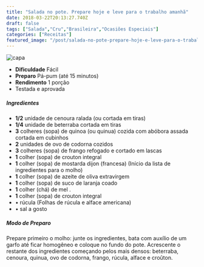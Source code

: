 ```yaml
---
title: "Salada no pote. Prepare hoje e leve para o trabalho amanhã"
date: 2018-03-22T20:13:27.740Z
draft: false
tags: ["Salada","Cru","Brasileira","Ocasiões Especiais"]
categories: ["Receitas"]
featured_image: "/post/salada-no-pote-prepare-hoje-e-leve-para-o-trabalho-amanha.48460408.jpg"
---
```


![capa](/post/salada-no-pote-prepare-hoje-e-leve-para-o-trabalho-amanha.48460408.jpg)

*   **Dificuldade** Fácil
*   **Preparo** Pá-pum (até 15 minutos)
*   **Rendimento** 1 porção
*   Testada e aprovada
    

##### Ingredientes

*   **1/2** unidade de cenoura ralada (ou cortada em tiras)
*   **1/4** unidade de beterraba cortada em tiras
*   **3** colheres (sopa) de quinoa (ou quinua) cozida com abóbora assada cortada em cubinhos
*   **2** unidades de ovo de codorna cozidos
*   **3** colheres (sopa) de frango refogado e cortado em lascas
*   **1** colher (sopa) de crouton integral
*   **1** colher (sopa) de mostarda dijon (francesa) (Início da lista de ingredientes para o molho)
*   **1** colher (sopa) de azeite de oliva extravirgem
*   **1** colher (sopa) de suco de laranja coado
*   **1** colher (chá) de mel .
*   **1** colher (sopa) de crouton integral
*   • rúcula (Folhas de rúcula e alface americana)
*   • sal a gosto

##### Modo de Preparo

Prepare primeiro o molho: junte os ingredientes, bata com auxílio de um garfo até ficar homogêneo e coloque no fundo do pote. Acrescente o restante dos ingredientes começando pelos mais densos: beterraba, cenoura, quinua, ovo de codorna, frango, rúcula, alface e croûton.
